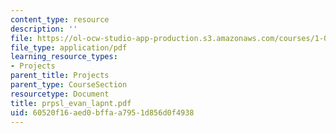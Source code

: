 ```yaml
---
content_type: resource
description: ''
file: https://ol-ocw-studio-app-production.s3.amazonaws.com/courses/1-054-mechanics-and-design-of-concrete-structures-spring-2004/60520f16aed0bffaa7951d856d0f4938_prpsl_evan_lapnt.pdf
file_type: application/pdf
learning_resource_types:
- Projects
parent_title: Projects
parent_type: CourseSection
resourcetype: Document
title: prpsl_evan_lapnt.pdf
uid: 60520f16-aed0-bffa-a795-1d856d0f4938
---
```

